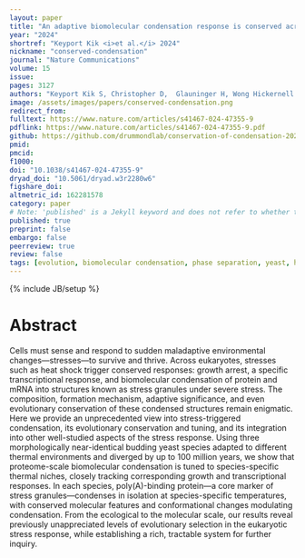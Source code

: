```yaml
---
layout: paper
title: "An adaptive biomolecular condensation response is conserved across environmentally divergent species"
year: "2024"
shortref: "Keyport Kik <i>et al.</i> 2024"
nickname: "conserved-condensation"
journal: "Nature Communications"
volume: 15
issue: 
pages: 3127
authors: "Keyport Kik S, Christopher D,  Glauninger H, Wong Hickernell C, Bard JAM, Lin KM, Squires AH, Ford M, Sosnick TR, Drummond DA"
image: /assets/images/papers/conserved-condensation.png
redirect_from: 
fulltext: https://www.nature.com/articles/s41467-024-47355-9
pdflink: https://www.nature.com/articles/s41467-024-47355-9.pdf
github: https://github.com/drummondlab/conservation-of-condensation-2024
pmid: 
pmcid: 
f1000: 
doi: "10.1038/s41467-024-47355-9"
dryad_doi: "10.5061/dryad.w3r2280w6"
figshare_doi: 
altmetric_id: 162281578
category: paper
# Note: 'published' is a Jekyll keyword and does not refer to whether the paper is published, but rather to whether this Markdown should be part of the rendered site.
published: true
preprint: false
embargo: false	
peerreview: true
review: false
tags: [evolution, biomolecular condensation, phase separation, yeast, heat shock, HSR, chaperones, heat shock response]
---
```

{% include JB/setup %}

# Abstract 

Cells must sense and respond to sudden maladaptive environmental changes—stresses—to survive and thrive. Across eukaryotes, stresses such as heat shock trigger conserved responses: growth arrest, a specific transcriptional response, and biomolecular condensation of protein and mRNA into structures known as stress granules under severe stress. The composition, formation mechanism, adaptive significance, and even evolutionary conservation of these condensed structures remain enigmatic. Here we provide an unprecedented view into stress-triggered condensation, its evolutionary conservation and tuning, and its integration into other well-studied aspects of the stress response. Using three morphologically near-identical budding yeast species adapted to different thermal environments and diverged by up to 100 million years, we show that proteome-scale biomolecular condensation is tuned to species-specific thermal niches, closely tracking corresponding growth and transcriptional responses. In each species, poly(A)-binding protein—a core marker of stress granules—condenses in isolation at species-specific temperatures, with conserved molecular features and conformational changes modulating condensation. From the ecological to the molecular scale, our results reveal previously unappreciated levels of evolutionary selection in the eukaryotic stress response, while establishing a rich, tractable system for further inquiry.
